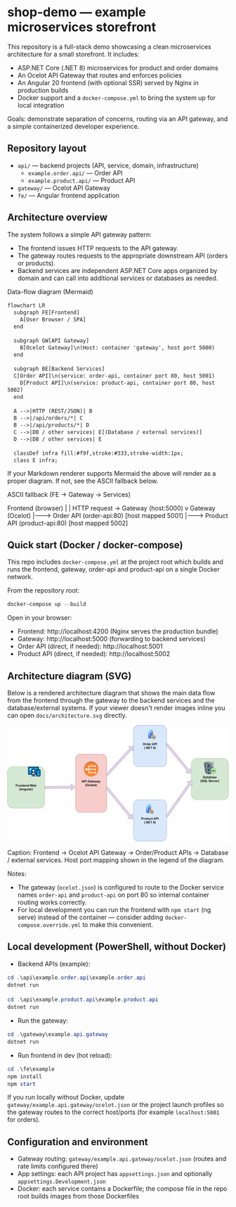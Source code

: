 # shop-demo — example microservices storefront

This repository is a full-stack demo showcasing a clean microservices architecture for a small storefront. It includes:

- ASP.NET Core (.NET 8) microservices for product and order domains
- An Ocelot API Gateway that routes and enforces policies
- An Angular 20 frontend (with optional SSR) served by Nginx in production builds
- Docker support and a `docker-compose.yml` to bring the system up for local integration

Goals: demonstrate separation of concerns, routing via an API gateway, and a simple containerized developer experience.

## Repository layout

- `api/` — backend projects (API, service, domain, infrastructure)
  - `example.order.api/` — Order API
  - `example.product.api/` — Product API
- `gateway/` — Ocelot API Gateway
- `fe/` — Angular frontend application

## Architecture overview

The system follows a simple API gateway pattern:

- The frontend issues HTTP requests to the API gateway.
- The gateway routes requests to the appropriate downstream API (orders or products).
- Backend services are independent ASP.NET Core apps organized by domain and can call into additional services or databases as needed.

Data-flow diagram (Mermaid)

```mermaid
flowchart LR
  subgraph FE[Frontend]
    A[User Browser / SPA]
  end

  subgraph GW[API Gateway]
    B[Ocelot Gateway]\n(Host: container 'gateway', host port 5000)
  end

  subgraph BE[Backend Services]
  C[Order API]\n(service: order-api, container port 80, host 5001)
    D[Product API]\n(service: product-api, container port 80, host 5002)
  end

  A -->|HTTP (REST/JSON)| B
  B -->|/api/orders/*| C
  B -->|/api/products/*| D
  C -->|DB / other services| E[(Database / external services)]
  D -->|DB / other services| E

  classDef infra fill:#f9f,stroke:#333,stroke-width:1px;
  class E infra;
```

If your Markdown renderer supports Mermaid the above will render as a proper diagram. If not, see the ASCII fallback below.

ASCII fallback (FE -> Gateway -> Services)

Frontend (browser)
  |
  | HTTP request -> Gateway (host:5000)
  v
Gateway (Ocelot)
  |---> Order API (order-api:80)  [host mapped 5001]
  |---> Product API (product-api:80) [host mapped 5002]

## Quick start (Docker / docker-compose)

This repo includes `docker-compose.yml` at the project root which builds and runs the frontend, gateway, order-api and product-api on a single Docker network.

From the repository root:

```powershell
docker-compose up --build
```

Open in your browser:

- Frontend: http://localhost:4200 (Nginx serves the production bundle)
- Gateway: http://localhost:5000 (forwarding to backend services)
 - Order API (direct, if needed): http://localhost:5001
- Product API (direct, if needed): http://localhost:5002

## Architecture diagram (SVG)

Below is a rendered architecture diagram that shows the main data flow from the frontend through the gateway to the backend services and the database/external systems. If your viewer doesn't render images inline you can open `docs/architecture.svg` directly.

![Architecture diagram](./docs/architecture.svg)

Caption: Frontend -> Ocelot API Gateway -> Order/Product APIs -> Database / external services. Host port mapping shown in the legend of the diagram.

Notes:

- The gateway (`ocelot.json`) is configured to route to the Docker service names `order-api` and `product-api` on port 80 so internal container routing works correctly.
- For local development you can run the frontend with `npm start` (ng serve) instead of the container — consider adding `docker-compose.override.yml` to make this convenient.

## Local development (PowerShell, without Docker)

- Backend APIs (example):

```powershell
cd .\api\example.order.api\example.order.api
dotnet run

cd .\api\example.product.api\example.product.api
dotnet run
```

- Run the gateway:

```powershell
cd .\gateway\example.api.gateway
dotnet run
```

- Run frontend in dev (hot reload):

```powershell
cd .\fe\example
npm install
npm start
```

If you run locally without Docker, update `gateway/example.api.gateway/ocelot.json` or the project launch profiles so the gateway routes to the correct host/ports (for example `localhost:5001` for orders).

## Configuration and environment

- Gateway routing: `gateway/example.api.gateway/ocelot.json` (routes and rate limits configured there)
- App settings: each API project has `appsettings.json` and optionally `appsettings.Development.json`
- Docker: each service contains a Dockerfile; the compose file in the repo root builds images from those Dockerfiles
